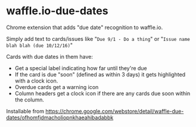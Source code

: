 # waffle.io-due-dates

Chrome extension that adds "due date" recognition to waffle.io.

Simply add text to cards/issues like "`Due 9/1 - Do a thing`" or "`Issue name blah blah (due 10/12/16)`"

Cards with due dates in them have:

 - Get a special label indicating how far until they're due
 - If the card is due "soon" (defined as within 3 days) it gets highlighted with a clock icon.
 - Overdue cards get a warning icon
 - Column headers get a clock icon if there are any cards due soon within the column. 

Installable from https://chrome.google.com/webstore/detail/waffle-due-dates/ofhomfjdmacholiopnkhaeahibadabbk
